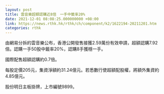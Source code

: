 ```yaml
---
layout: post
title: 雲音樂超額認購近8倍　一手中籤率20%
date: 2021-12-01 08:08:25.000000000 +08:00
link: https://news.rthk.hk/rthk/ch/component/k2/1622194-20211201.htm
categories: rthk
---
```


由網易分拆的雲音樂公布，香港公開發售接獲2.59萬份有效申請，超額認購7.92倍。認購一手50股中籤率20%，認購8手獲穩一手。

國際配售超額認購約0.7倍。

每股定價205元，集資淨額約31.24億元。若悉數行使超額配股權，將額外集資約4.85億元。

股份明日主板掛牌，上市編號9899。
